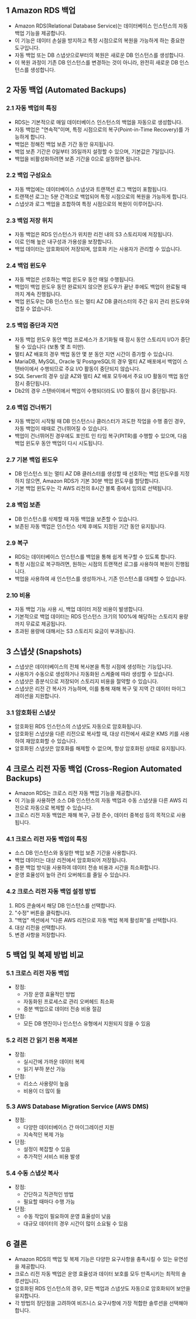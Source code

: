 ## 1 Amazon RDS 백업

- Amazon RDS(Relational Database Service)는 데이터베이스 인스턴스의 자동 백업 기능을 제공합니다.
- 이 기능은 데이터 손실을 방지하고 특정 시점으로의 복원을 가능하게 하는 중요한 도구입니다.
- 자동 백업 또는 DB 스냅샷으로부터의 복원은 새로운 DB 인스턴스를 생성합니다.
- 이 복원 과정이 기존 DB 인스턴스를 변경하는 것이 아니라, 완전히 새로운 DB 인스턴스를 생성합니다.



## 2 자동 백업 (Automated Backups)
### 2.1 자동 백업의 특징

- RDS는 기본적으로 매일 데이터베이스 인스턴스의 백업을 자동으로 생성합니다.
- 자동 백업은 "연속적"이며, 특정 시점으로의 복구(Point-in-Time Recovery)를 가능하게 합니다.
- 백업은 정해진 백업 보존 기간 동안 유지됩니다.
- 백업 보존 기간은 0일부터 35일까지 설정할 수 있으며, 기본값은 7일입니다.
- 백업을 비활성화하려면 보존 기간을 0으로 설정하면 됩니다.

### 2.2 백업 구성요소

- 자동 백업에는 데이터베이스 스냅샷과 트랜잭션 로그 백업이 포함됩니다.
- 트랜잭션 로그는 5분 간격으로 백업되어 특정 시점으로의 복원을 가능하게 합니다.
- 스냅샷과 로그 백업을 조합하여 특정 시점으로의 복원이 이루어집니다.

### 2.3 백업 저장 위치

- 자동 백업은 RDS 인스턴스가 위치한 리전 내의 S3 스토리지에 저장됩니다.
- 이로 인해 높은 내구성과 가용성을 보장합니다.
- 백업 데이터는 암호화되어 저장되며, 암호화 키는 사용자가 관리할 수 있습니다.

### 2.4 백업 윈도우

- 자동 백업은 선호하는 백업 윈도우 동안 매일 수행됩니다.
- 백업이 백업 윈도우 동안 완료되지 않으면 윈도우가 끝난 후에도 백업이 완료될 때까지 계속 진행됩니다.
- 백업 윈도우는 DB 인스턴스 또는 멀티 AZ DB 클러스터의 주간 유지 관리 윈도우와 겹칠 수 없습니다.

### 2.5 백업 중단과 지연

- 자동 백업 윈도우 동안 백업 프로세스가 초기화될 때 잠시 동안 스토리지 I/O가 중단될 수 있습니다 (보통 몇 초 미만).
- 멀티 AZ 배포의 경우 백업 동안 몇 분 동안 지연 시간이 증가할 수 있습니다.
- MariaDB, MySQL, Oracle 및 PostgreSQL의 경우 멀티 AZ 배포에서 백업이 스탠바이에서 수행되므로 주요 I/O 활동이 중단되지 않습니다.
- SQL Server의 경우 싱글 AZ와 멀티 AZ 배포 모두에서 주요 I/O 활동이 백업 동안 잠시 중단됩니다.
- Db2의 경우 스탠바이에서 백업이 수행되더라도 I/O 활동이 잠시 중단됩니다.

### 2.6 백업 건너뛰기

- 자동 백업이 시작될 때 DB 인스턴스나 클러스터가 과도한 작업을 수행 중인 경우, 자동 백업이 때때로 건너뛰어질 수 있습니다.
- 백업이 건너뛰어진 경우에도 포인트 인 타임 복구(PITR)를 수행할 수 있으며, 다음 백업 윈도우 동안 백업이 다시 시도됩니다.

### 2.7 기본 백업 윈도우

- DB 인스턴스 또는 멀티 AZ DB 클러스터를 생성할 때 선호하는 백업 윈도우를 지정하지 않으면, Amazon RDS가 기본 30분 백업 윈도우를 할당합니다.
- 기본 백업 윈도우는 각 AWS 리전의 8시간 블록 중에서 임의로 선택됩니다.

### 2.8 백업 보존

- DB 인스턴스를 삭제할 때 자동 백업을 보존할 수 있습니다.
- 보존된 자동 백업은 인스턴스 삭제 후에도 지정된 기간 동안 유지됩니다.

### 2.9 복구

- RDS는 데이터베이스 인스턴스를 백업을 통해 쉽게 복구할 수 있도록 합니다.
- 특정 시점으로 복구하려면, 원하는 시점의 트랜잭션 로그를 사용하여 복원이 진행됩니다.
- 백업을 사용하여 새 인스턴스를 생성하거나, 기존 인스턴스를 대체할 수 있습니다.

### 2.10 비용

- 자동 백업 기능 사용 시, 백업 데이터 저장 비용이 발생합니다.
- 기본적으로 백업 데이터는 RDS 인스턴스 크기의 100%에 해당하는 스토리지 용량까지 무료로 제공됩니다.
- 초과된 용량에 대해서는 S3 스토리지 요금이 부과됩니다.



## 3 스냅샷 (Snapshots)

- 스냅샷은 데이터베이스의 전체 복사본을 특정 시점에 생성하는 기능입니다.
- 사용자가 수동으로 생성하거나 자동화된 스케줄에 따라 생성할 수 있습니다.
- 스냅샷은 증분식으로 저장되어 스토리지 비용을 절약할 수 있습니다.
- 스냅샷은 리전 간 복사가 가능하며, 이를 통해 재해 복구 및 지역 간 데이터 마이그레이션을 지원합니다.



### 3.1 암호화된 스냅샷

- 암호화된 RDS 인스턴스의 스냅샷도 자동으로 암호화됩니다.
- 암호화된 스냅샷을 다른 리전으로 복사할 때, 대상 리전에서 새로운 KMS 키를 사용하여 재암호화할 수 있습니다.
- 암호화된 스냅샷은 암호화를 해제할 수 없으며, 항상 암호화된 상태로 유지됩니다.



## 4 크로스 리전 자동 백업 (Cross-Region Automated Backups)

- Amazon RDS는 크로스 리전 자동 백업 기능을 제공합니다.
- 이 기능을 사용하면 소스 DB 인스턴스의 자동 백업과 수동 스냅샷을 다른 AWS 리전으로 자동으로 복제할 수 있습니다.
- 크로스 리전 자동 백업은 재해 복구, 규정 준수, 데이터 중복성 등의 목적으로 사용됩니다.



### 4.1 크로스 리전 자동 백업의 특징

- 소스 DB 인스턴스와 동일한 백업 보존 기간을 사용합니다.
- 백업 데이터는 대상 리전에서 암호화되어 저장됩니다.
- 증분 백업 방식을 사용하여 데이터 전송 비용과 시간을 최소화합니다.
- 운영 효율성이 높아 관리 오버헤드를 줄일 수 있습니다.



### 4.2 크로스 리전 자동 백업 설정 방법

1. RDS 콘솔에서 해당 DB 인스턴스를 선택합니다.
2. "수정" 버튼을 클릭합니다.
3. "백업" 섹션에서 "다른 AWS 리전으로 자동 백업 복제 활성화"를 선택합니다.
4. 대상 리전을 선택합니다.
5. 변경 사항을 저장합니다.



## 5 백업 및 복제 방법 비교

### 5.1 크로스 리전 자동 백업

- 장점: 
	- 가장 운영 효율적인 방법
	- 자동화된 프로세스로 관리 오버헤드 최소화
	- 증분 백업으로 데이터 전송 비용 절감
- 단점: 
	- 모든 DB 엔진이나 인스턴스 유형에서 지원되지 않을 수 있음



### 5.2 리전 간 읽기 전용 복제본

- 장점: 
	- 실시간에 가까운 데이터 복제
	- 읽기 부하 분산 가능
- 단점: 
	- 리소스 사용량이 높음
	- 비용이 더 많이 듦



### 5.3 AWS Database Migration Service (AWS DMS)

- 장점: 
	- 다양한 데이터베이스 간 마이그레이션 지원
	- 지속적인 복제 가능
- 단점: 
	- 설정이 복잡할 수 있음
	- 추가적인 서비스 비용 발생



### 5.4 수동 스냅샷 복사

- 장점: 
	- 간단하고 직관적인 방법
	- 필요할 때마다 수행 가능
- 단점: 
	- 수동 작업이 필요하여 운영 효율성이 낮음
	- 대규모 데이터의 경우 시간이 많이 소요될 수 있음



## 6 결론

- Amazon RDS의 백업 및 복제 기능은 다양한 요구사항을 충족시킬 수 있는 유연성을 제공합니다.
- 크로스 리전 자동 백업은 운영 효율성과 데이터 보호를 모두 만족시키는 최적의 솔루션입니다.
- 암호화된 RDS 인스턴스의 경우, 모든 백업과 스냅샷도 자동으로 암호화되어 보안을 유지합니다.
- 각 방법의 장단점을 고려하여 비즈니스 요구사항에 가장 적합한 솔루션을 선택해야 합니다.